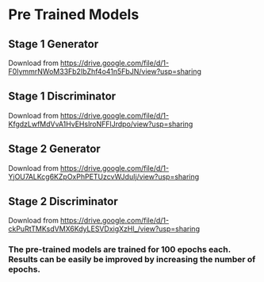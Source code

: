 # Pre Trained Models

## Stage 1 Generator
Download from https://drive.google.com/file/d/1-F0IymmrNWoM33Fb2IbZhf4o41n5FbJN/view?usp=sharing

## Stage 1 Discriminator
Download from https://drive.google.com/file/d/1-KfgdzLwfMdVvA1HvEHslroNFFlJrdpo/view?usp=sharing

## Stage 2 Generator
Download from https://drive.google.com/file/d/1-YjOU7ALKcg6KZpOxPhPETUzcvWJduIj/view?usp=sharing

## Stage 2 Discriminator
Download from https://drive.google.com/file/d/1-ckPuRtTMKsdVMX6KdyLESVDxigXzHl_/view?usp=sharing

### The pre-trained models are trained for 100 epochs each. Results can be easily be improved by increasing the number of epochs.
